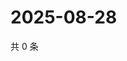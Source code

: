 # 2025-08-28

共 0 条

<!-- BEGIN ZHIHUVIDEO -->
<!-- 最后更新时间 Thu Aug 28 2025 07:10:37 GMT+0800 (China Standard Time) -->

<!-- END ZHIHUVIDEO -->

